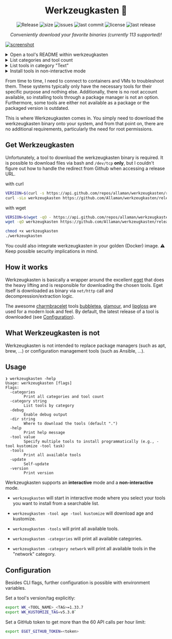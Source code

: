 <h1 align="center">Werkzeugkasten 🧰</h1>

<div align="center">
  <p>
    <img src="https://github.com/Allaman/werkzeugkasten/actions/workflows/release.yaml/badge.svg" alt="Release"/>
    <img src="https://img.shields.io/github/repo-size/Allaman/werkzeugkasten" alt="size"/>
    <img src="https://img.shields.io/github/issues/Allaman/werkzeugkasten" alt="issues"/>
    <img src="https://img.shields.io/github/last-commit/Allaman/werkzeugkasten" alt="last commit"/>
    <img src="https://img.shields.io/github/license/Allaman/werkzeugkasten" alt="license"/>
    <img src="https://img.shields.io/github/v/release/Allaman/werkzeugkasten?sort=semver" alt="last release"/>
  </p>
 <em>Conveniently download your favorite binaries (currently 113 supported)!</em>
</div>

[![screenshot](https://s1.gifyu.com/images/SBpu4.png)](https://gifyu.com/image/SBpu4)

<details>
<summary>Open a tool's README within werkzeugkasten</summary>

[![readme.png](https://s11.gifyu.com/images/SBpu5.png)](https://gifyu.com/image/SBpu5)

</details>

<details>
<summary>List categories and tool count</summary>

`werkzeugkasten -categories`

[![categories.png](https://s1.gifyu.com/images/SBpuN.png)](https://gifyu.com/image/SBpuN)

</details>

<details>
<summary>List tools in category "Text"</summary>

`werkzeugkasten -category text`

[![category.png](https://s1.gifyu.com/images/SBpu9.png)](https://gifyu.com/image/SBpu9)

</details>

<details>
<summary>Install tools in non-interactive mode</summary>

`werkzeugkasten -dir /tmp -tool age -tool kustomize`

[![install.png](https://s1.gifyu.com/images/SBpuv.png)](https://gifyu.com/image/SBpuv)

</details>

From time to time, I need to connect to containers and VMs to troubleshoot them. These systems typically only have the necessary tools for their specific purpose and nothing else. Additionally, there is no root account available, so installing tools through a package manager is not an option. Furthermore, some tools are either not available as a package or the packaged version is outdated.

This is where Werkzeugkasten comes in. You simply need to download the werkzeugkasten binary onto your system, and from that point on, there are no additional requirements, particularly the need for root permissions.

## Get Werkzeugkasten

Unfortunately, a tool to download the werkzeugkasten binary is required. It is possible to download files via bash and `/dev/tcp` **only**, but I couldn't figure out how to handle the redirect from Github when accessing a release URL.

with curl

```sh
VERSION=$(curl -s https://api.github.com/repos/allaman/werkzeugkasten/releases/latest | grep tag_name | cut -d '"' -f 4)
curl -sLo werkzeugkasten https://github.com/Allaman/werkzeugkasten/releases/download/${VERSION}/werkzeugkasten_${VERSION}_$(uname -s)_$(uname -m)
```

with wget

```sh
VERSION=$(wget -qO - https://api.github.com/repos/allaman/werkzeugkasten/releases/latest | grep tag_name | cut -d '"' -f 4)
wget -qO werkzeugkasten https://github.com/Allaman/werkzeugkasten/releases/download/${VERSION}/werkzeugkasten_${VERSION}_$(uname -s)_$(uname -m)
```

```sh
chmod +x werkzeugkasten
./werkzeugkasten
```

You could also integrate werkzeugkasten in your golden (Docker) image. ⚠️ Keep possible security implications in mind.

## How it works

Werkzeugkasten is basically a wrapper around the excellent [eget](https://github.com/zyedidia/eget) that does the heavy lifting and is responsible for downloading the chosen tools. Eget itself is downloaded as binary via `net/http` call and decompression/extraction logic.

The awesome [charmbracelet](https://github.com/charmbracelet) tools [bubbletea](https://github.com/charmbracelet/bubbletea), [glamour](https://github.com/charmbracelet/glamour), and [lipgloss](https://github.com/charmbracelet/lipgloss) are used for a modern look and feel. By default, the latest release of a tool is downloaded (see [Configuration](#configuration)).

## What Werkzeugkasten is not

Werkzeugkasten is not intended to replace package managers (such as apt, brew, ...) or configuration management tools (such as Ansible, ...).

## Usage

```
❯ werkzeugkasten -help
Usage: werkzeugkasten [flags]
Flags:
  -categories
        Print all categories and tool count
  -category string
        List tools by category
  -debug
        Enable debug output
  -dir string
        Where to download the tools (default ".")
  -help
        Print help message
  -tool value
        Specify multiple tools to install programmatically (e.g., -tool kustomize -tool task)
  -tools
        Print all available tools
  -update
        Self-update
  -version
        Print version
```

Werkzeugkasten supports an **interactive** mode and a **non-interactive** mode.

- `werkzeugkasten` will start in interactive mode where you select your tools you want to install from a searchable list.

- `werkzeugkasten -tool age -tool kustomize` will download age and kustomize.

- `werkzeugkasten -tools` will print all available tools.

- `werkzeugkasten -categories` will print all available categories.

- `werkzeugkasten -category network` will print all available tools in the "network" category.

## Configuration

Besides CLI flags, further configuration is possible with environment variables.

Set a tool's version/tag explicitly:

```sh
export WK_<TOOL_NAME>_<TAG>=1.33.7
export WK_KUSTOMIZE_TAG=v5.3.0`
```

Set a GitHub token to get more than the 60 API calls per hour limit:

```sh
export EGET_GITHUB_TOKEN=<token>
```

